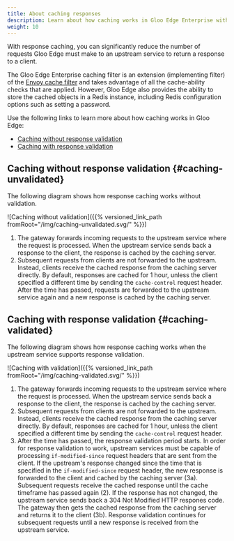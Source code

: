 ```yaml
---
title: About caching responses
description: Learn about how caching works in Gloo Edge Enterprise with and without response validation. 
weight: 10
---
```


With response caching, you can significantly reduce the number of requests Gloo Edge must make to an upstream service to return a response to a client.

The Gloo Edge Enterprise caching filter is an extension (implementing filter) of the [Envoy cache filter](https://www.envoyproxy.io/docs/envoy/latest/start/sandboxes/cache) and takes advantage of all the cache-ability checks that are applied. However, Gloo Edge also provides the ability to store the cached objects in a Redis instance, including Redis configuration options such as setting a password.

Use the following links to learn more about how caching works in Gloo Edge: 
- [Caching without response validation](#caching-unvalidated)
- [Caching with response validation](#caching-validated)

## Caching without response validation {#caching-unvalidated}

The following diagram shows how response caching works without validation. 

![Caching without validation]({{% versioned_link_path fromRoot="/img/caching-unvalidated.svg/" %}})

1. The gateway forwards incoming requests to the upstream service where the request is processed. When the upstream service sends back a response to the client, the response is cached by the caching server. 
2. Subsequent requests from clients are not forwarded to the upstream. Instead, clients receive the cached response from the caching server directly. By default, responses are cached for 1 hour, unless the client specified a different time by sending the `cache-control` request header. After the time has passed, requests are forwarded to the upstream service again and a new response is cached by the caching server. 


## Caching with response validation {#caching-validated}

The following diagram shows how response caching works when the upstream service supports response validation. 

![Caching with validation]({{% versioned_link_path fromRoot="/img/caching-validated.svg/" %}})

1. The gateway forwards incoming requests to the upstream service where the request is processed. When the upstream service sends back a response to the client, the response is cached by the caching server. 
2. Subsequent requests from clients are not forwarded to the upstream. Instead, clients receive the cached response from the caching server directly. By default, responses are cached for 1 hour, unless the client specified a different time by sending the `cache-control` request header. 
3. After the time has passed, the response validation period starts. In order for response validation to work, upstream services must be capable of processing `if-modified-since` request headers that are sent from the client. If the upstream's response changed since the time that is specified in the `if-modified-since` request header, the new response is forwarded to the client and cached by the caching server (3a). Subsequent requests receive the cached response until the cache timeframe has passed again (2). If the response has not changed, the upstream service sends back a 304 Not Modified HTTP respones code. The gateway then gets the cached response from the caching server and returns it to the client (3b). Response validation continues for subsequent requests until a new response is received from the upstream service. 


